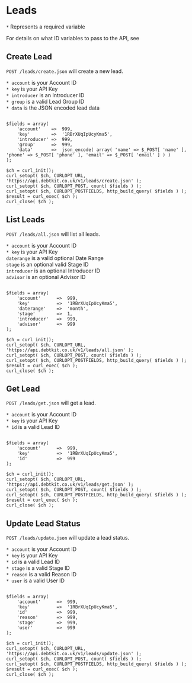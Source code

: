 Leads
=======

`*` Represents a required variable

For details on what ID variables to pass to the API, see

## Create Lead ##

`POST /leads/create.json` will create a new lead.

`* account` is your Account ID<br />
`* key` is your API Key<br />
`* introducer` is an Introducer ID<br />
`* group` is a valid Lead Group ID<br />
`* data` is the JSON encoded lead data

```
	
$fields = array(
    'account'    =>  999,
    'key'        =>  '1RBrXUqIpUcyKma5',
    'introducer' =>  999,
    'group'      =>  999,
    'data'       =>  json_encode( array( 'name' => $_POST[ 'name' ], 'phone' => $_POST[ 'phone' ], 'email' => $_POST[ 'email' ] ) )
);

$ch = curl_init();
curl_setopt( $ch, CURLOPT_URL, 'https://api.debtkit.co.uk/v1/leads/create.json' );
curl_setopt( $ch, CURLOPT_POST, count( $fields ) );
curl_setopt( $ch, CURLOPT_POSTFIELDS, http_build_query( $fields ) );
$result = curl_exec( $ch );
curl_close( $ch );

```


## List Leads ##

`POST /leads/all.json` will list all leads.

`* account` is your Account ID<br />
`* key` is your API Key<br />
`daterange` is a valid optional Date Range<br />
`stage` is an optional valid Stage ID<br />
`introducer` is an optional Introducer ID<br />
`advisor` is an optional Advisor ID

```
	
$fields = array(
    'account'      =>  999,
    'key'          =>  '1RBrXUqIpUcyKma5',
    'daterange'    =>  'month',
    'stage'        =>  1,
    'introducer'   =>  999,
    'advisor'      =>  999
);

$ch = curl_init();
curl_setopt( $ch, CURLOPT_URL, 'https://api.debtkit.co.uk/v1/leads/all.json' );
curl_setopt( $ch, CURLOPT_POST, count( $fields ) );
curl_setopt( $ch, CURLOPT_POSTFIELDS, http_build_query( $fields ) );
$result = curl_exec( $ch );
curl_close( $ch );

```

## Get Lead ##

`POST /leads/get.json` will get a lead.

`* account` is your Account ID<br />
`* key` is your API Key<br />
`* id` is a valid Lead ID

```
	
$fields = array(
    'account'      =>  999,
    'key'          =>  '1RBrXUqIpUcyKma5',
    'id'           =>  999
);

$ch = curl_init();
curl_setopt( $ch, CURLOPT_URL, 'https://api.debtkit.co.uk/v1/leads/get.json' );
curl_setopt( $ch, CURLOPT_POST, count( $fields ) );
curl_setopt( $ch, CURLOPT_POSTFIELDS, http_build_query( $fields ) );
$result = curl_exec( $ch );
curl_close( $ch );

```

## Update Lead Status ##

`POST /leads/update.json` will update a lead status.

`* account` is your Account ID<br />
`* key` is your API Key<br />
`* id` is a valid Lead ID<br />
`* stage` is a valid Stage ID<br />
`* reason` is a valid Reason ID<br />
`* user` is a valid User ID

```
	
$fields = array(
    'account'      =>  999,
    'key'          =>  '1RBrXUqIpUcyKma5',
    'id'           =>  999,
    'reason'       =>  999,
    'stage'        =>  999,
    'user'         =>  999
);

$ch = curl_init();
curl_setopt( $ch, CURLOPT_URL, 'https://api.debtkit.co.uk/v1/leads/update.json' );
curl_setopt( $ch, CURLOPT_POST, count( $fields ) );
curl_setopt( $ch, CURLOPT_POSTFIELDS, http_build_query( $fields ) );
$result = curl_exec( $ch );
curl_close( $ch );

```
